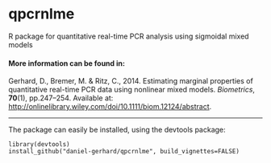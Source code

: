 qpcrnlme
========

R package for quantitative real-time PCR analysis using sigmoidal mixed models

#### More information can be found in:     

Gerhard, D., Bremer, M. & Ritz, C., 2014. Estimating marginal properties of quantitative real-time PCR data using nonlinear mixed models. *Biometrics*, **70**(1), pp.247–254. Available at: http://onlinelibrary.wiley.com/doi/10.1111/biom.12124/abstract.

----------------------

The package can easily be installed, using the devtools package:
```
library(devtools)
install_github("daniel-gerhard/qpcrnlme", build_vignettes=FALSE)
```
